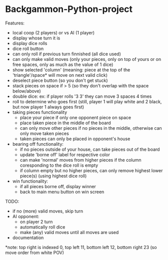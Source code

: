 # Backgammon-Python-project

Features:
- local coop (2 players) or vs AI (1 player)
- display whose turn it is
- display dice rolls
- dice roll button
- can only roll if previous turn finnished (all dice used)
- can only make valid moves (only your pieces, only on top of yours or on free spaces, only as much as the value of 1 dice)
- show selected 'column' (meaning: piece at the top of the 'triangle'/space* will move on next valid click)
- deselect piece button (so you don't get stuck)
- stack pieces on space if > 5 (so they don't overlap with the space below/above)
- double dice: ex: if player rolls '3 3' they can move 3 spaces 4 times
- roll to determine who goes first (still, player 1 will play white and 2 black, but now player 1 always goes first)
- taking pieces functionality
	- place your piece if only one opponent piece on space
	- place taken piece in the middle of the board
	- can only move other pieces if no pieces in the middle, otherwise can only move taken pieces
	- taken pieces can only be placed in opponent's house
- bearing off functionality:
	- if no pieces outside of your house, can take pieces out of the board
	- update 'borne off' label for respective color
	- can make 'normal' moves from higher pieces if the column coresponding to the dice roll is empty
	- if column empty but no higher pieces, can only remove highest lower piece(s) (using highest dice roll)
- win functionality:
	- if all pieces borne off, display winner
	- back to main menu button on win screen

TODO:
- if no (more) valid moves, skip turn
- AI opponent:
	- on player 2 turn
	- automatically roll dice 
	- make (any) valid moves until all moves are used
- documentation

*note: top right is indexed 0, top left 11, bottom left 12, bottom right 23 (so move order from white POV)

